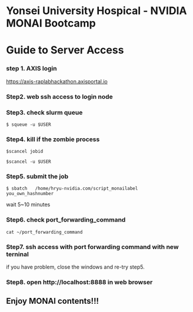 # Yonsei University Hospical - NVIDIA MONAI Bootcamp

# Guide to Server Access

### step 1. AXIS login 
https://axis-raplabhackathon.axisportal.io

### Step2. web ssh access to login node 

### Step3. check slurm queue
```
$ squeue -u $USER
```

### Step4. kill if the zombie process 
```
$scancel jobid
```
```
$scancel -u $USER
```

### Step5. submit the job
```
$ sbatch   /home/hryu-nvidia.com/script_monailabel   you_own_hashnumber
```

wait 5~10 minutes 

### Step6. check port_forwarding_command 

```
cat ~/port_forwarding_command
```

### Step7. ssh access with port forwarding command with new terninal 
if you have problem, close the windows and re-try step5. 


### Step8. open http://localhost:8888 in web browser


## Enjoy  MONAI contents!!!


